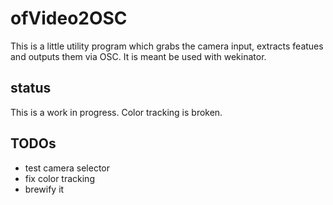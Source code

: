 # ofVideo2OSC
This is a little utility program which grabs the camera input, extracts featues and outputs them via OSC.
It is meant be used with wekinator.

## status
This is a work in progress. Color tracking is broken.

## TODOs
* test camera selector
* fix color tracking
* brewify it